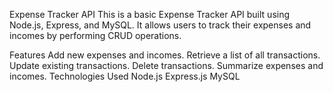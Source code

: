 Expense Tracker API
This is a basic Expense Tracker API built using Node.js, Express, and MySQL. It allows users to track their expenses and incomes by performing CRUD operations.

Features
Add new expenses and incomes.
Retrieve a list of all transactions.
Update existing transactions.
Delete transactions.
Summarize expenses and incomes.
Technologies Used
Node.js
Express.js
MySQL
